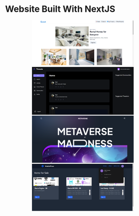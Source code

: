 # Website Built With NextJS

<p align="center" title="RealState">
  <a href="./realstate">
    <img alt="RealState" src="./realstate/docs/ss1.png" width="330px"/>
  </a>
  <a href="./threads" title="Threads">
    <img alt="Threads" src="./threads/docs/3.png" width="330px"/>
  </a>
  <a href="./metaverse-landing-page" title="Metaverse Landing Page">
    <img alt="Metaverse Landing Page" src="./metaverse-landing-page/docs/1.png" width="330px"/>
  <a href="./online-marketplace" title="Online Marketplace">
    <img alt="Online Marketplace" src="./online-marketplace/docs/3.png" width="330px"/>
  </a>
</p>
